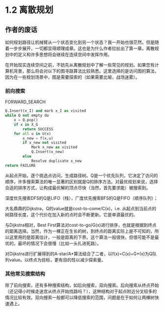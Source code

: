# 1.2 离散规划

## 作者的废话

如何规划路径让机械臂从一个状态变化到另一个状态？我一开始也很茫然。但是随着一步步展开，一切都显得顺理成章。这也是为什么作者拉扯出了第一章。离散规划中的定义和许多思想将会继续在连续空间中发挥作用。



在开始现实连续空间之前，不妨先从离散规划中了解一些常见的规划。如果您有计算机背景，那么将会对以下的图寻路算法比较熟悉。这里选择的是访问图的算法，因为在一些规划场景中，图是需要探索的（如果需要比喻，战场迷雾）。

### 前向搜索

FORWARD_SEARCH

```python
Q.Insert(x_I) and mark x_I as visited
while Q not empty do
    x = Q.pop()
    if x in X_G
    	return SUCCESS
    for all u in U(x)
    	x_new = f(x,u)
        if x_new not visited
            Mark x_new as visited
            Q.Insert(x_new)
		else
        	Resolve duplicate x_new
return FAILURE
```

从起点开始，逐个挑选点访问，生成路径树。Q是一个优先队列，它决定了访问的顺序，许多搜索算法的唯一显著的区别就是Q的排序方法。对最优规划来说，选择合适的排序方式，让构成最优解的顶点尽快（当然，首先要求能）被搜索到。

深度优先搜索DFS的Q是LIFO（栈），广度优先搜索BFS的Q是FIFO（顺序队列）；

大名鼎鼎的Dijkstra，Q的value就是cost-to-come/C(x)，i.e. 从起点到当前点的树路径长度，这个代价在加入新的点时会不断更新。它是单源最优的。

与Dijkstra相对，Best First算法对cost-to-go/G(x)进行排序，也就是根据到终点的距离选择。当然，作为一棵正在生长的树，到终点的距离实际上是不可知的，所以这里用的是距离估计，一般是距离的下界。这个算法一般很快，但很可能不是最优的，最坏的情况下会很慢（比如一头扎进死路）。

对Dijkstra进行扩展得到的A-star/A\*算法结合了二者，以f(x)=C(x)+G\*(x)为Q队列value。以终点为目标，更有目的性以减少探索量。

### 其他常见搜索结构

除了前向搜索，还有多种搜索结构，如后向搜索，双向搜索。后向搜索从终点开始（还记得小时候走迷宫从终点开始找路吗？），这种结构对于起点附近分叉较多的情况比较有效。双向搜索一般都可以降低搜索的范围，问题是在于如何让两棵树快速遇上。